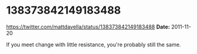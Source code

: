 # 138373842149183488
https://twitter.com/mattdavella/status/138373842149183488
**Date:** 2011-11-20

If you meet change with little resistance, you're probably still the same.
